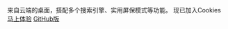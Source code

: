 来自云端的桌面，搭配多个搜索引擎、实用屏保模式等功能。
现已加入Cookies<br>
<a href="http://www.sherry.cf/h6-" target="_blank">马上体验</a>
<a href="http://sherryme.github.io/MyDesk/">GitHub版</a>
